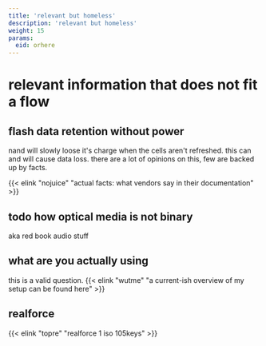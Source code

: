 ```yaml
---
title: 'relevant but homeless'
description: 'relevant but homeless'
weight: 15
params:
  eid: orhere
---
```

# relevant information that does not fit a flow

## flash data retention without power
nand will slowly loose it's charge when the cells aren't refreshed. this can and will cause data loss.
there are a lot of opinions on this, few are backed up by facts. 

{{< elink "nojuice" "actual facts: what vendors say in their documentation" >}}

## todo how optical media is not binary
aka red book audio stuff

## what are you actually using
this is a valid question. {{< elink "wutme" "a current-ish overview of my setup can be found here" >}}

## realforce
{{< elink "topre" "realforce 1 iso 105keys" >}}
